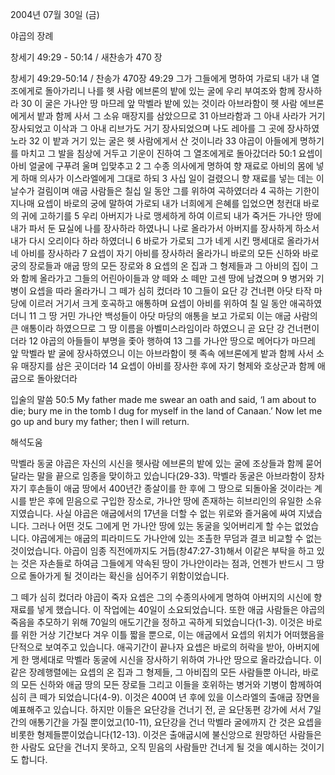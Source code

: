 2004년 07월 30일 (금)

야곱의 장례



창세기 49:29 - 50:14 / 새찬송가 470 장


창세기 49:29-50:14 / 찬송가 470장 
49:29 그가 그들에게 명하여 가로되 내가 내 열조에게로 돌아가리니 나를 헷 사람 에브론의 밭에 있는 굴에 우리 부여조와 함께 장사하라 30 이 굴은 가나안 땅 마므레 앞 막벨라 밭에 있는 것이라 아브라함이 헷 사람 에브론에게서 밭과 함께 사서 그 소유 매장지를 삼았으므로 31 아브라함과 그 아내 사라가 거기 장사되었고 이삭과 그 아내 리브가도 거기 장사되었으며 나도 레아를 그 곳에 장사하였노라 32 이 밭과 거기 있는 굴은 헷 사람에게서 산 것이니라 33 야곱이 아들에게 명하기를 마치고 그 발을 침상에 거두고 기운이 진하여 그 열조에게로 돌아갔더라 50:1 요셉이 아비 얼굴에 구푸려 울며 입맞추고 2 그 수종 의사에게 명하여 향 재료로 아비의 몸에 넣게 하매 의사가 이스라엘에게 그대로 하되 3 사십 일이 걸렸으니 향 재료를 넣는 데는 이 날수가 걸림이며 애굽 사람들은 칠십 일 동안 그를 위하여 곡하였더라 4 곡하는 기한이 지나매 요셉이 바로의 궁에 말하여 가로되 내가 너희에게 은혜를 입었으면 청컨대 바로의 귀에 고하기를 5 우리 아버지가 나로 맹세하게 하여 이르되 내가 죽거든 가나안 땅에 내가 파서 둔 묘실에 나를 장사하라 하였나니 나로 올라가서 아버지를 장사하게 하소서 내가 다시 오리이다 하라 하였더니 6 바로가 가로되 그가 네게 시킨 맹세대로 올라가서 네 아비를 장사하라 7 요셉이 자기 아비를 장사하러 올라가니 바로의 모든 신하와 바로 궁의 장로들과 애굽 땅의 모든 장로와 8 요셉의 온 집과 그 형제들과 그 아비의 집이 그와 함께 올라가고 그들의 어린아이들과 양 떼와 소 떼만 고센 땅에 남겼으며 9 병거와 기병이 요셉을 따라 올라가니 그 떼가 심히 컸더라 10 그들이 요단 강 건너편 아닷 타작 마당에 이르러 거기서 크게 호곡하고 애통하며 요셉이 아비를 위하여 칠 일 동안 애곡하였더니 11 그 땅 거민 가나안 백성들이 아닷 마당의 애통을 보고 가로되 이는 애굽 사람의 큰 애통이라 하였으므로 그 땅 이름을 아벨미스라임이라 하였으니 곧 요단 강 건너편이더라 12 야곱의 아들들이 부명을 좇아 행하여 13 그를 가나안 땅으로 메어다가 마므레 앞 막벨라 밭 굴에 장사하였으니 이는 아브라함이 헷 족속 에브론에게 밭과 함께 사서 소유 매장지를 삼은 곳이더라 14 요셉이 아비를 장사한 후에 자기 형제와 호상군과 함께 애굽으로 돌아왔더라 

입술의 말씀 
50:5 My father made me swear an oath and said, ‘I am about to die; bury me in the tomb I dug for myself in the land of Canaan.’ Now let me go up and bury my father; then I will return.

해석도움





막벨라 동굴 
야곱은 자신의 시신을 헷사람 에브론의 밭에 있는 굴에 조상들과 함께 묻어달라는 말을 끝으로 임종을 맞이하고 있습니다(29-33). 막벨라 동굴은 아브라함이 장차 자기 후손들이 애굽 땅에서 400년간 종살이를 한 후에 그 땅으로 되돌아올 것이라는 계시를 받은 후에 믿음으로 구입한 장소로, 가나안 땅에 존재하는 히브리인의 유일한 소유지였습니다. 사실 야곱은 애굽에서의 17년을 더할 수 없는 위로와 즐거움에 싸여 지냈습니다. 그러나 어떤 것도 그에게 먼 가나안 땅에 있는 동굴을 잊어버리게 할 수는 없었습니다. 야곱에게는 애굽의 피라미드도 가나안에 있는 조촐한 무덤과 결코 비교할 수 없는 것이었습니다. 야곱이 임종 직전에까지도 거듭(창47:27-31)해서 이같은 부탁을 하고 있는 것은 자손들로 하여금 그들에게 약속된 땅이 가나안이라는 점과, 언젠가 반드시 그 땅으로 돌아가게 될 것이라는 확신을 심어주기 위함이었습니다.  

그 떼가 심히 컸더라 
야곱이 죽자 요셉은 그의 수종의사에게 명하여 아버지의 시신에 향재료를 넣게 했습니다. 이 작업에는 40일이 소요되었습니다. 또한 애굽 사람들은 야곱의 죽음을 추모하기 위해 70일의 애도기간을 정하고 곡하게 되었습니다(1-3). 이것은 바로를 위한 거상 기간보다 겨우 이틀 짧을 뿐으로, 이는 애굽에서 요셉의 위치가 어떠했음을 단적으로 보여주고 있습니다. 애곡기간이 끝나자 요셉은 바로의 허락을 받아, 아버지에게 한 맹세대로 막벨라 동굴에 시신을 장사하기 위하여 가나안 땅으로 올라갔습니다. 이같은 장례행렬에는 요셉의 온 집과 그 형제들, 그 아비집의 모든 사람들뿐 아니라, 바로의 모든 신하와 애굽 땅의 모든 장로들 그리고 이들을 호위하는 병거와 기병이 함께하여 심히 큰 떼가 되었습니다(4-9). 이것은 400여 년 후에 있을 이스라엘의 출애굽 장면을 예표해주고 있습니다.  하지만 이들은 요단강을 건너기 전, 곧 요단동편 강가에 서서 7일간의 애통기간을 가질 뿐이었고(10-11), 요단강을 건너 막벨라 굴에까지 간 것은 요셉을 비롯한 형제들뿐이었습니다(12-13). 이것은 출애굽시에 불신앙으로 원망하던 사람들은 한 사람도 요단을 건너지 못하고, 오직 믿음의 사람들만 건너게 될 것을 예시하는 것이기도 합니다.